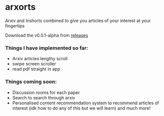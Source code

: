 # arxorts

Arxiv and Inshorts combined to give you articles of your interest at your fingertips

Download the v0.0.1-alpha  from [releases](https://github.com/amspsingh04/arxorts/releases)

### Things I have implemented so far:
- Arxiv articles lengthy scroll
- swipe screen scroller
- read pdf straight in app

### Things coming soon:
- Discussion rooms for each paper
- Search to search through arxiv
- Personalised content recommendation system to recommend articles of interest
  (idk how to do any of this but we will learn)
  and much more!
